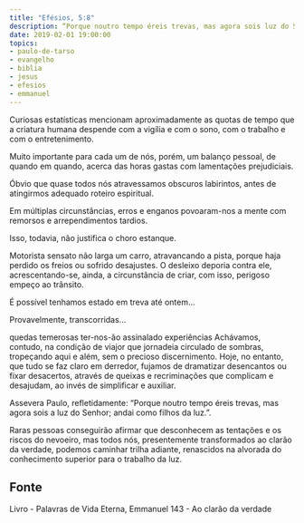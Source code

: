 ```yaml
---
title: "Efésios, 5:8"
description: “Porque noutro tempo éreis trevas, mas agora sois luz do Senhor; andai como filhos da luz.” – Paulo
date: 2019-02-01 19:00:00
topics: 
- paulo-de-tarso
- evangelho
- biblia
- jesus
- efesios
- emmanuel
---
```


Curiosas estatísticas mencionam aproximadamente as quotas de tempo que a
criatura humana despende com a vigília e com o sono, com o trabalho e com o
entretenimento.

Muito importante para cada um de nós, porém, um balanço pessoal, de quando em
quando, acerca das horas gastas com lamentações prejudiciais.

Óbvio que quase todos nós atravessamos obscuros labirintos, antes de atingirmos
adequado roteiro espiritual.

Em múltiplas circunstâncias, erros e enganos povoaram-nos a mente com remorsos
e arrependimentos tardios.

Isso, todavia, não justifica o choro estanque.

Motorista sensato não larga um carro, atravancando a pista, porque haja perdido os
freios ou sofrido desajustes. O desleixo deporia contra ele, acrescentando-se, ainda, a
circunstância de criar, com isso, perigoso empeço ao trânsito.

É possível tenhamos estado em treva até ontem...

Provavelmente, transcorridas...

quedas temerosas ter-nos-ão assinalado experiências
Achávamos, contudo, na condição de viajor que jornadeia circulado de sombras,
tropeçando aqui e além, sem o precioso discernimento. Hoje, no entanto, que tudo se faz
claro em derredor, fujamos de dramatizar desencantos ou fixar desacertos, através de
queixas e recriminações que complicam e desajudam, ao invés de simplificar e auxiliar.

Assevera Paulo, refletidamente: “Porque noutro tempo éreis trevas, mas agora sois
a luz do Senhor; andai como filhos da luz.”.

Raras pessoas conseguirão afirmar que desconhecem as tentações e os riscos do
nevoeiro, mas todos nós, presentemente transformados ao clarão da verdade, podemos
caminhar trilha adiante, renascidos na alvorada do conhecimento superior para o trabalho
da luz.



## Fonte
Livro - Palavras de Vida Eterna, Emmanuel
143 - Ao clarão da verdade
